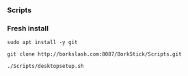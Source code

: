 ### Scripts

### Fresh install
`sudo apt install -y git`

`git clone http://borkslash.com:8087/BorkStick/Scripts.git`

`./Scripts/desktopsetup.sh`